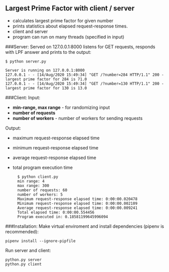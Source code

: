 ## Largest Prime Factor with client / server

* calculates largest prime factor for given number 
* prints statistics about elapsed request-response times.
* client and server
* program can run on many threads (specified in input)

###Server:
Served on 127.0.0.1:8000 listens for GET requests, responds with LPF answer and prints to the output:

    $ python server.py
    
    Server is running on 127.0.0.1:8000
    127.0.0.1 - - [14/Aug/2020 15:49:34] "GET /?number=284 HTTP/1.1" 200 -
    largest prime factor for 284 is 71.0
    127.0.0.1 - - [14/Aug/2020 15:49:34] "GET /?number=130 HTTP/1.1" 200 -
    largest prime factor for 130 is 13.0


###Client:
Input:
* **min-range, max range** - for randomizing input
* **number of requests**
* **number of workers** - number of workers for sending requests

Output:
* maximum request-response elapsed time
* minimum request-response elapsed time
* average request-response elapsed time
* total program execution time


        
        $ python client.py
        min range: 4
        max range: 300
        number of requests: 60
        number of workers: 5
        Maximum request-response elapsed time: 0:00:00.020478
        Minimum request-response elapsed time: 0:00:00.002109
        Average request-response elapsed time: 0:00:00.009241
        Total elapsed time: 0:00:00.554456
        Program executed in: 0.18581199645996094

###Installation:
Make virtual enviroment and install dependencies (pipenv is recommended):

    pipenv install --ignore-pipfile

Run server and client:

    python.py server
    python.py client

